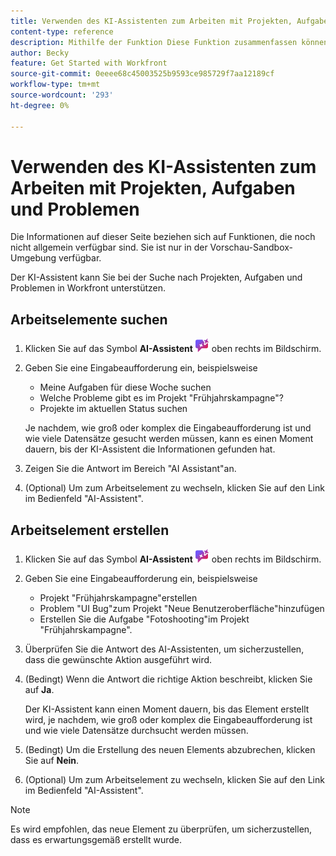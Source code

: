 ```yaml
---
title: Verwenden des KI-Assistenten zum Arbeiten mit Projekten, Aufgaben und Problemen
content-type: reference
description: Mithilfe der Funktion Diese Funktion zusammenfassen können Sie Arbeitselemente und Dokumente schnell zusammenfassen.
author: Becky
feature: Get Started with Workfront
source-git-commit: 0eeee68c45003525b9593ce985729f7aa12189cf
workflow-type: tm+mt
source-wordcount: '293'
ht-degree: 0%

---
```


# Verwenden des KI-Assistenten zum Arbeiten mit Projekten, Aufgaben und Problemen

<span class="preview">Die Informationen auf dieser Seite beziehen sich auf Funktionen, die noch nicht allgemein verfügbar sind. Sie ist nur in der Vorschau-Sandbox-Umgebung verfügbar.</span>


Der KI-Assistent kann Sie bei der Suche nach Projekten, Aufgaben und Problemen in Workfront unterstützen.

## Arbeitselemente suchen

1. Klicken Sie auf das Symbol **AI-Assistent** ![AI-Assistent-Symbol](assets/ai-assistant-icon.png) oben rechts im Bildschirm.
1. Geben Sie eine Eingabeaufforderung ein, beispielsweise

   * Meine Aufgaben für diese Woche suchen
   * Welche Probleme gibt es im Projekt &quot;Frühjahrskampagne&quot;?
   * Projekte im aktuellen Status suchen

   Je nachdem, wie groß oder komplex die Eingabeaufforderung ist und wie viele Datensätze gesucht werden müssen, kann es einen Moment dauern, bis der KI-Assistent die Informationen gefunden hat.
1. Zeigen Sie die Antwort im Bereich &quot;AI Assistant&quot;an.
1. (Optional) Um zum Arbeitselement zu wechseln, klicken Sie auf den Link im Bedienfeld &quot;AI-Assistent&quot;.

## Arbeitselement erstellen

1. Klicken Sie auf das Symbol **AI-Assistent** ![AI-Assistent-Symbol](assets/ai-assistant-icon.png) oben rechts im Bildschirm.
1. Geben Sie eine Eingabeaufforderung ein, beispielsweise

   * Projekt &quot;Frühjahrskampagne&quot;erstellen
   * Problem &quot;UI Bug&quot;zum Projekt &quot;Neue Benutzeroberfläche&quot;hinzufügen
   * Erstellen Sie die Aufgabe &quot;Fotoshooting&quot;im Projekt &quot;Frühjahrskampagne&quot;.

1. Überprüfen Sie die Antwort des AI-Assistenten, um sicherzustellen, dass die gewünschte Aktion ausgeführt wird.
1. (Bedingt) Wenn die Antwort die richtige Aktion beschreibt, klicken Sie auf **Ja**.

   Der KI-Assistent kann einen Moment dauern, bis das Element erstellt wird, je nachdem, wie groß oder komplex die Eingabeaufforderung ist und wie viele Datensätze durchsucht werden müssen.
1. (Bedingt) Um die Erstellung des neuen Elements abzubrechen, klicken Sie auf **Nein**.
1. (Optional) Um zum Arbeitselement zu wechseln, klicken Sie auf den Link im Bedienfeld &quot;AI-Assistent&quot;.

>[!NOTE]
>
>Es wird empfohlen, das neue Element zu überprüfen, um sicherzustellen, dass es erwartungsgemäß erstellt wurde.



<!--

## Update a work item

1. Click the **AI Assistant** icon ![AI Assistant icon](assets/ai-assistant-icon.png) near the upper-right corner of the screen.
1. Enter a prompt such as 

   * Assign task "Photoshoot" to me
   * Change "Spring Campaign" status to Current 

1. Check the AI Assistant response to ensure that it is taking the desired action
1. (Conditional) If the response describes the correct action, click **Yes**.

   AI Assistant may take a few moments to update the item, depending on how large or complex the prompt is and how many records it needs to search.
1. (Conditional) To cancel the creation of the new item, click **No**.
1. (Optional) To go to the work item, click the link in the AI Assistant panel.

-->
